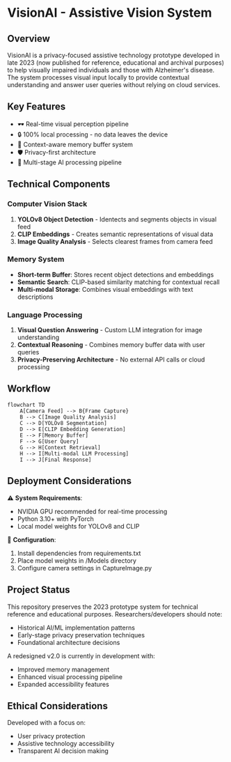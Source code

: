 # VisionAI - Assistive Vision System

## Overview

VisionAI is a privacy-focused assistive technology prototype developed in late 2023 (now published for reference, educational and archival purposes) to help visually impaired individuals and those with Alzheimer's disease. The system processes visual input locally to provide contextual understanding and answer user queries without relying on cloud services.

## Key Features

- 🕶️ Real-time visual perception pipeline
- 🔒 100% local processing - no data leaves the device
- 🧠 Context-aware memory buffer system
- 🛡️ Privacy-first architecture
- 🤖 Multi-stage AI processing pipeline

## Technical Components

### Computer Vision Stack

1. **YOLOv8 Object Detection** - Identects and segments objects in visual feed
2. **CLIP Embeddings** - Creates semantic representations of visual data
3. **Image Quality Analysis** - Selects clearest frames from camera feed

### Memory System

- **Short-term Buffer**: Stores recent object detections and embeddings
- **Semantic Search**: CLIP-based similarity matching for contextual recall
- **Multi-modal Storage**: Combines visual embeddings with text descriptions

### Language Processing

1. **Visual Question Answering** - Custom LLM integration for image understanding
2. **Contextual Reasoning** - Combines memory buffer data with user queries
3. **Privacy-Preserving Architecture** - No external API calls or cloud processing

## Workflow

```mermaid
flowchart TD
    A[Camera Feed] --> B{Frame Capture}
    B --> C[Image Quality Analysis]
    C --> D[YOLOv8 Segmentation]
    D --> E[CLIP Embedding Generation]
    E --> F[Memory Buffer]
    F --> G[User Query]
    G --> H[Context Retrieval]
    H --> I[Multi-modal LLM Processing]
    I --> J[Final Response]
```

## Deployment Considerations

⚠️ **System Requirements**:

- NVIDIA GPU recommended for real-time processing
- Python 3.10+ with PyTorch
- Local model weights for YOLOv8 and CLIP

🔧 **Configuration**:

1. Install dependencies from requirements.txt
2. Place model weights in /Models directory
3. Configure camera settings in CaptureImage.py

## Project Status

This repository preserves the 2023 prototype system for technical reference and educational purposes. Researchers/developers should note:

- Historical AI/ML implementation patterns
- Early-stage privacy preservation techniques
- Foundational architecture decisions

A redesigned v2.0 is currently in development with:

- Improved memory management
- Enhanced visual processing pipeline
- Expanded accessibility features

## Ethical Considerations

Developed with a focus on:

- User privacy protection
- Assistive technology accessibility
- Transparent AI decision making
